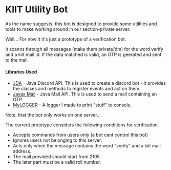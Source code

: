 # KIIT Utility Bot
 
As the name suggests, this bot is designed to provide some utilities and tools to make working around in our section-private server.

Well... For now it it's just a prototype of a verification bot.

It scanns through all messages (make them private/dm)  for the word verify and a kiit mail id.
If the data matched is valid, an OTP is geerated and sent to the mail.

#### Libraries Used
* [JDA](https://github.com/DV8FromTheWorld/JDA) - Java Discord API. This is used to create a discord bot - it provides the classes and methods to register events and act on them
* [Javax Mail](https://mvnrepository.com/artifact/com.sun.mail/javax.mail/1.6.2) - Java Mail API. This is used to send a mail containing an OTP.
* [MyLOGGER](https://github.com/Minecraftian14/MyLOGGER) - A logger I made to print "stuff" to console.

Note, that the bot only works on one server...

The current prototype considers the following conditions for verification.

* Accepts commands from users only (a bot cant control this bot)
* Ignores users not belonging to this server.
* Acts only when the message contains the word "verify" and a kiit mail address.
* The mail provided should start from 2105
* The later part must be a valid roll number. 
